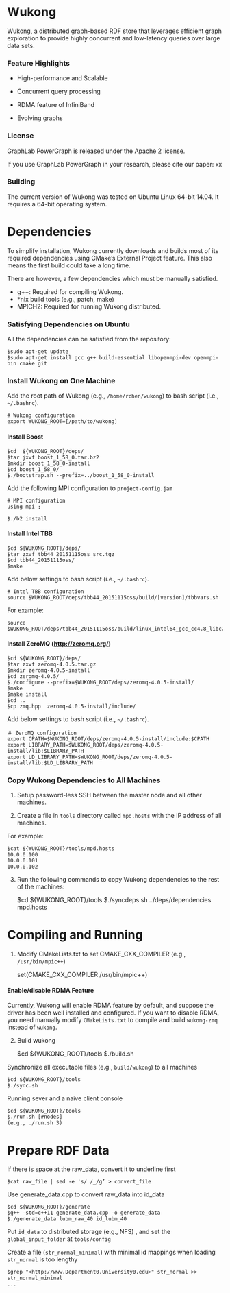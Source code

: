
# Wukong

Wukong, a distributed graph-based RDF store that leverages efficient graph exploration to provide highly concurrent and low-latency queries over large data sets.

### Feature Highlights

- High-performance and Scalable

- Concurrent query processing

- RDMA feature of InfiniBand

- Evolving graphs


### License

GraphLab PowerGraph is released under the Apache 2 license.

If you use GraphLab PowerGraph in your research, please cite our paper: xx


### Building

The current version of Wukong was tested on Ubuntu Linux 64-bit 14.04.
It requires a 64-bit operating system.




# Dependencies

To simplify installation, Wukong currently downloads and builds most of its required dependencies using CMake’s External Project feature. This also means the first build could take a long time.

There are however, a few dependencies which must be manually satisfied.

- g++: Required for compiling Wukong.
- *nix build tools (e.g., patch, make)
- MPICH2: Required for running Wukong distributed.

### Satisfying Dependencies on Ubuntu

All the dependencies can be satisfied from the repository:

    $sudo apt-get update
    $sudo apt-get install gcc g++ build-essential libopenmpi-dev openmpi-bin cmake git

### Install Wukong on One Machine

Add the root path of Wukong (e.g., `/home/rchen/wukong`) to bash script (i.e., `~/.bashrc`).

    # Wukong configuration
    export WUKONG_ROOT=[/path/to/wukong]   

#### Install Boost

    $cd  ${WUKONG_ROOT}/deps/
    $tar jxvf boost_1_58_0.tar.bz2  
    $mkdir boost_1_58_0-install
    $cd boost_1_58_0/
    $./bootstrap.sh --prefix=../boost_1_58_0-install  

Add the following MPI configuration to `project-config.jam`

    # MPI configuration
    using mpi ;  

    $./b2 install  


#### Install Intel TBB

    $cd ${WUKONG_ROOT}/deps/  
    $tar zxvf tbb44_20151115oss_src.tgz  
    $cd tbb44_20151115oss/
    $make

Add below settings to bash script (i.e., `~/.bashrc`).
 
    # Intel TBB configuration
    source $WUKONG_ROOT/deps/tbb44_20151115oss/build/[version]/tbbvars.sh

For example:

	source $WUKONG_ROOT/deps/tbb44_20151115oss/build/linux_intel64_gcc_cc4.8_libc2.19_kernel3.14.27_release/tbbvars.sh


#### Install ZeroMQ (http://zeromq.org/)

    $cd ${WUKONG_ROOT}/deps/
    $tar zxvf zeromq-4.0.5.tar.gz
    $mkdir zeromq-4.0.5-install
    $cd zeromq-4.0.5/
    $./configure --prefix=$WUKONG_ROOT/deps/zeromq-4.0.5-install/
    $make
    $make install
    $cd ..
    $cp zmq.hpp  zeromq-4.0.5-install/include/

Add below settings to bash script (i.e., `~/.bashrc`).
 
    ＃ ZeroMQ configuration
    export CPATH=$WUKONG_ROOT/deps/zeromq-4.0.5-install/include:$CPATH
    export LIBRARY_PATH=$WUKONG_ROOT/deps/zeromq-4.0.5-install/lib:$LIBRARY_PATH
    export LD_LIBRARY_PATH=$WUKONG_ROOT/deps/zeromq-4.0.5-install/lib:$LD_LIBRARY_PATH


### Copy Wukong Dependencies to All Machines

1) Setup password-less SSH between the master node and all other machines.

2) Create a file in `tools` directory called `mpd.hosts` with the IP address of all machines.

For example:

    $cat ${WUKONG_ROOT}/tools/mpd.hosts
    10.0.0.100
    10.0.0.101
    10.0.0.102

3) Run the following commands to copy Wukong dependencies to the rest of the machines:

	$cd ${WUKONG_ROOT}/tools
	$./syncdeps.sh ../deps/dependencies mpd.hosts



# Compiling and Running

1) Modify CMakeLists.txt to set CMAKE_CXX_COMPILER (e.g., `/usr/bin/mpic++`)

    set(CMAKE_CXX_COMPILER /usr/bin/mpic++)

#### Enable/disable RDMA Feature

Currently, Wukong will enable RDMA feature by default, and suppose the driver has been well installed and configured. If you want to disable RDMA, you need manually modify `CMakeLists.txt` to compile and build `wukong-zmq` instead of `wukong`.

2) Build wukong 

    $cd ${WUKONG_ROOT}/tools
    $./build.sh

Synchronize all executable files (e.g., `build/wukong`) to all machines 

    $cd ${WUKONG_ROOT}/tools
    $./sync.sh

Running sever and a naive client console  

    $cd ${WUKONG_ROOT}/tools
    $./run.sh [#nodes]
    (e.g., ./run.sh 3)



# Prepare RDF Data

If there is space at the raw_data, convert it to underline first

    $cat raw_file | sed -e 's/ /_/g’ > convert_file

Use generate_data.cpp to convert raw_data into id_data

    $cd ${WUKONG_ROOT}/generate
    $g++ -std=c++11 generate_data.cpp -o generate_data
    $./generate_data lubm_raw_40 id_lubm_40


Put `id_data` to distributed storage (e.g., NFS) , and set the `global_input_folder` at `tools/config`


Create a file (`str_normal_minimal`) with minimal id mappings when loading `str_normal` is too lengthy

    $grep "<http://www.Department0.University0.edu>" str_normal >> str_normal_minimal
    ...

